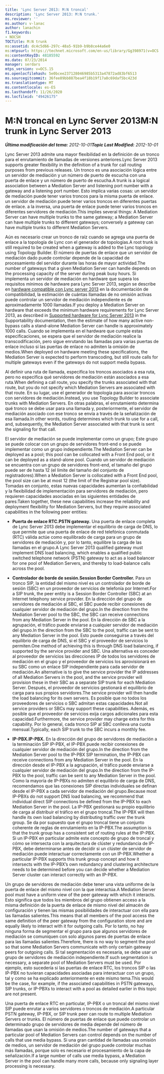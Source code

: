 ```yaml
---
title: 'Lync Server 2013: M:N troncal'
description: 'Lync Server 2013: M:N trunk.'
ms.reviewer: ''
ms.author: v-lanac
author: lanachin
f1.keywords:
- NOCSH
TOCTitle: M:N trunk
ms:assetid: dc4c5d66-297c-48a5-91b9-b9b8ce44a6e0
ms:mtpsurl: https://technet.microsoft.com/en-us/library/Gg398971(v=OCS.15)
ms:contentKeyID: 48185592
ms.date: 07/23/2014
manager: serdars
mtps_version: v=OCS.15
ms.openlocfilehash: 5e0bcee237128046985b5313a47872ad83bf6513
ms.sourcegitcommit: 36fee89bb887bea4f18b19f17a8c69daf5bc423d
ms.translationtype: MT
ms.contentlocale: es-ES
ms.lasthandoff: 11/26/2020
ms.locfileid: "49426175"
---
```

# <a name="mn-trunk-in-lync-server-2013"></a><span data-ttu-id="46551-103">M:N troncal en Lync Server 2013</span><span class="sxs-lookup"><span data-stu-id="46551-103">M:N trunk in Lync Server 2013</span></span>

<div data-xmlns="http://www.w3.org/1999/xhtml">

<div class="topic" data-xmlns="http://www.w3.org/1999/xhtml" data-msxsl="urn:schemas-microsoft-com:xslt" data-cs="https://msdn.microsoft.com/">

<div data-asp="https://msdn2.microsoft.com/asp">



</div>

<div id="mainSection">

<div id="mainBody"><span data-ttu-id="46551-104">

<span> </span></span><span class="sxs-lookup"><span data-stu-id="46551-104">

<span> </span></span></span>

<span data-ttu-id="46551-105">_**Última modificación del tema:** 2012-10-01_</span><span class="sxs-lookup"><span data-stu-id="46551-105">_**Topic Last Modified:** 2012-10-01_</span></span>

<span data-ttu-id="46551-106">Lync Server 2013 admite una mayor flexibilidad en la definición de un tronco para el enrutamiento de llamadas de versiones anteriores.</span><span class="sxs-lookup"><span data-stu-id="46551-106">Lync Server 2013 supports greater flexibility in the definition of a trunk for call routing purposes from previous releases.</span></span> <span data-ttu-id="46551-107">Un tronco es una asociación lógica entre un servidor de mediación y un número de puerto de escucha con una puerta de enlace y un número de puerto de escucha.</span><span class="sxs-lookup"><span data-stu-id="46551-107">A trunk is a logical association between a Mediation Server and listening port number with a gateway and a listening port number.</span></span> <span data-ttu-id="46551-108">Esto implica varias cosas: un servidor de mediación puede tener varios troncos para la misma puerta de enlace. un servidor de mediación puede tener varios troncos en diferentes puertas de enlace. a la inversa, una puerta de enlace puede tener varios troncos en diferentes servidores de mediación.</span><span class="sxs-lookup"><span data-stu-id="46551-108">This implies several things: A Mediation Server can have multiple trunks to the same gateway; a Mediation Server can have multiple trunks to different gateways; conversely a gateway can have multiple trunks to different Mediation Servers.</span></span>

<span data-ttu-id="46551-109">Aún es necesario crear un tronco de raíz cuando se agrega una puerta de enlace a la topología de Lync con el generador de topologías.</span><span class="sxs-lookup"><span data-stu-id="46551-109">A root trunk is still required to be created when a gateway is added to the Lync topology using Topology Builder.</span></span> <span data-ttu-id="46551-110">El número de puertas de enlace que un servidor de mediación dado puede controlar depende de la capacidad de procesamiento del servidor durante las horas de mayor actividad.</span><span class="sxs-lookup"><span data-stu-id="46551-110">The number of gateways that a given Mediation Server can handle depends on the processing capacity of the server during peak busy hours.</span></span> <span data-ttu-id="46551-111">Si implementa un servidor de mediación en hardware que supera los requisitos mínimos de hardware para Lync Server 2013, según se describe en [hardware compatible con Lync server 2013](lync-server-2013-supported-hardware.md) en la documentación de compatibilidad, la estimación de cuántas llamadas de no omisión activas puede controlar un servidor de mediación independiente es de aproximadamente 1000 llamadas.</span><span class="sxs-lookup"><span data-stu-id="46551-111">If you deploy a Mediation Server on hardware that exceeds the minimum hardware requirements for Lync Server 2013, as described in [Supported hardware for Lync Server 2013](lync-server-2013-supported-hardware.md) in the Supportability documentation, then the estimate of how many active non-bypass calls a stand-alone Mediation Server can handle is approximately 1000 calls.</span></span> <span data-ttu-id="46551-112">Cuando se implementa en el hardware que cumple estas especificaciones, se espera que el servidor de mediación realice la transcodificación, pero sigue enrutando las llamadas para varias puertas de enlace incluso si las puertas de enlace no admiten la omisión de medios.</span><span class="sxs-lookup"><span data-stu-id="46551-112">When deployed on hardware meeting these specifications, the Mediation Server is expected to perform transcoding, but still route calls for multiple gateways even if the gateways do not support media bypass.</span></span>

<span data-ttu-id="46551-113">Al definir una ruta de llamada, especifica los troncos asociados a esa ruta, pero no especifica qué servidores de mediación están asociados a esa ruta.</span><span class="sxs-lookup"><span data-stu-id="46551-113">When defining a call route, you specify the trunks associated with that route, but you do not specify which Mediation Servers are associated with that route.</span></span> <span data-ttu-id="46551-114">En su lugar, use el generador de topología para asociar troncos con servidores de mediación.</span><span class="sxs-lookup"><span data-stu-id="46551-114">Instead, you use Topology Builder to associate trunks with Mediation Servers.</span></span> <span data-ttu-id="46551-115">En otras palabras, el enrutamiento determina qué tronco se debe usar para una llamada y, posteriormente, el servidor de mediación asociado con ese tronco se envía a través de la señalización de esa llamada.</span><span class="sxs-lookup"><span data-stu-id="46551-115">In other words, routing determines which trunk to use for a call, and, subsequently, the Mediation Server associated with that trunk is sent the signaling for that call.</span></span>

<span data-ttu-id="46551-116">El servidor de mediación se puede implementar como un grupo; Este grupo se puede colocar con un grupo de servidores front-end o se puede implementar como un grupo independiente.</span><span class="sxs-lookup"><span data-stu-id="46551-116">The Mediation Server can be deployed as a pool; this pool can be collocated with a Front End pool, or it can be deployed as a stand-alone pool.</span></span> <span data-ttu-id="46551-117">Cuando un servidor de mediación se encuentra con un grupo de servidores front-end, el tamaño del grupo puede ser de hasta 12 (el límite del tamaño del conjunto de registradores).</span><span class="sxs-lookup"><span data-stu-id="46551-117">When a Mediation Server is collocated with a Front End pool, the pool size can be at most 12 (the limit of the Registrar pool size).</span></span> <span data-ttu-id="46551-118">Tomadas en conjunto, estas nuevas capacidades aumentan la confiabilidad y la flexibilidad de implementación para servidores de mediación, pero requieren capacidades asociadas en las siguientes entidades de pares:</span><span class="sxs-lookup"><span data-stu-id="46551-118">Taken together, these new capabilities increase the reliability and deployment flexibility for Mediation Servers, but they require associated capabilities in the following peer entities:</span></span>

  - <span data-ttu-id="46551-119">**Puerta de enlace RTC.**</span><span class="sxs-lookup"><span data-stu-id="46551-119">**PSTN gateway.**</span></span> <span data-ttu-id="46551-120">Una puerta de enlace completa de Lync Server 2013 debe implementar el equilibrio de carga de DNS, lo que permite que una puerta de enlace de red telefónica conmutada (RTC) válida actúe como equilibrado de carga para un grupo de servidores de mediación y, por lo tanto, equilibre la carga de las llamadas en el grupo.</span><span class="sxs-lookup"><span data-stu-id="46551-120">A Lync Server 2013 qualified gateway must implement DNS load balancing, which enables a qualified public switched telephone network (PSTN) gateway to act as a load balancer for one pool of Mediation Servers, and thereby to load-balance calls across the pool.</span></span>

  - <span data-ttu-id="46551-121">**Controlador de borde de sesión.**</span><span class="sxs-lookup"><span data-stu-id="46551-121">**Session Border Controller.**</span></span> <span data-ttu-id="46551-122">Para un tronco SIP, la entidad del mismo nivel es un controlador de borde de sesión (SBC) en un proveedor de servicios de telefonía por Internet.</span><span class="sxs-lookup"><span data-stu-id="46551-122">For a SIP trunk, the peer entity is a Session Border Controller (SBC) at an Internet telephony service provider.</span></span> <span data-ttu-id="46551-123">En la dirección del grupo de servidores de mediación al SBC, el SBC puede recibir conexiones de cualquier servidor de mediación del grupo.</span><span class="sxs-lookup"><span data-stu-id="46551-123">In the direction from the Mediation Server pool to the SBC, the SBC can receive connections from any Mediation Server in the pool.</span></span> <span data-ttu-id="46551-124">En la dirección de SBC a la agrupación, el tráfico puede enviarse a cualquier servidor de mediación del grupo.</span><span class="sxs-lookup"><span data-stu-id="46551-124">In the direction from the SBC to the pool, traffic can be sent to any Mediation Server in the pool.</span></span> <span data-ttu-id="46551-125">Esto puede conseguirse a través del equilibrio de carga de DNS, si el SBC y el proveedor de servicios lo permiten.</span><span class="sxs-lookup"><span data-stu-id="46551-125">One method of achieving this is through DNS load balancing, if supported by the service provider and SBC.</span></span> <span data-ttu-id="46551-126">Una alternativa es conceder al proveedor de servicios las direcciones IP de todos los servidores de mediación en el grupo y el proveedor de servicios los aprovisionará en su SBC como un enlace SIP independiente para cada servidor de mediación.</span><span class="sxs-lookup"><span data-stu-id="46551-126">An alternative is to give the service provider the IP addresses of all Mediation Servers in the pool, and the service provider will provision these in their SBC as a separate SIP trunk for each Mediation Server.</span></span> <span data-ttu-id="46551-127">Después, el proveedor de servicios gestionará el equilibrio de carga para sus propios servidores.</span><span class="sxs-lookup"><span data-stu-id="46551-127">The service provider will then handle the load balancing for its own servers.</span></span> <span data-ttu-id="46551-128">Es posible que no todos los proveedores de servicios o SBC admitan estas capacidades.</span><span class="sxs-lookup"><span data-stu-id="46551-128">Not all service providers or SBCs may support these capabilities.</span></span> <span data-ttu-id="46551-129">Además, es posible que el proveedor de servicios exija cargos adicionales para esta capacidad.</span><span class="sxs-lookup"><span data-stu-id="46551-129">Furthermore, the service provider may charge extra for this capability.</span></span> <span data-ttu-id="46551-130">Por lo general, cada tronco SIP al SBC conlleva una cuota mensual.</span><span class="sxs-lookup"><span data-stu-id="46551-130">Typically, each SIP trunk to the SBC incurs a monthly fee.</span></span>

  - <span data-ttu-id="46551-131">**IP-PBX.**</span><span class="sxs-lookup"><span data-stu-id="46551-131">**IP-PBX.**</span></span> <span data-ttu-id="46551-132">En la dirección del grupo de servidores de mediación a la terminación SIP IP-PBX, el IP-PBX puede recibir conexiones de cualquier servidor de mediación del grupo.</span><span class="sxs-lookup"><span data-stu-id="46551-132">In the direction from the Mediation Server pool to the IP-PBX SIP termination, the IP-PBX can receive connections from any Mediation Server in the pool.</span></span> <span data-ttu-id="46551-133">En la dirección desde el IP-PBX a la agrupación, el tráfico puede enviarse a cualquier servidor de mediación del grupo.</span><span class="sxs-lookup"><span data-stu-id="46551-133">In the direction from the IP-PBX to the pool, traffic can be sent to any Mediation Server in the pool.</span></span> <span data-ttu-id="46551-134">Como la mayoría de IP-PBXs no admiten el equilibrio de carga de DNS, recomendamos que las conexiones SIP directas individuales se definan desde el IP-PBX a cada servidor de mediación del grupo.</span><span class="sxs-lookup"><span data-stu-id="46551-134">Because most IP-PBXs do not support DNS load balancing, we recommend that individual direct SIP connections be defined from the IP-PBX to each Mediation Server in the pool.</span></span> <span data-ttu-id="46551-135">La IP-PBX gestionará su propio equilibrio de carga al distribuir el tráfico en el grupo troncal.</span><span class="sxs-lookup"><span data-stu-id="46551-135">The IP-PBX will then handle its own load balancing by distributing traffic over the trunk group.</span></span> <span data-ttu-id="46551-136">Se da por supuesto que el grupo troncal tiene un conjunto coherente de reglas de enrutamiento en la IP-PBX.</span><span class="sxs-lookup"><span data-stu-id="46551-136">The assumption is that the trunk group has a consistent set of routing rules at the IP-PBX.</span></span> <span data-ttu-id="46551-137">Si un IP-PBX en particular admite este concepto de grupo de troncal y cómo se intersecta con la arquitectura de clúster y redundancia de IP-PBX, debe determinarse antes de decidir si un clúster de servidor de mediación puede interactuar correctamente con un IP-PBX.</span><span class="sxs-lookup"><span data-stu-id="46551-137">Whether a particular IP-PBX supports this trunk group concept and how it intersects with the IP-PBX’s own redundancy and clustering architecture needs to be determined before you can decide whether a Mediation Server cluster can interact correctly with an IP-PBX.</span></span>

<span data-ttu-id="46551-138">Un grupo de servidores de mediación debe tener una vista uniforme de la puerta de enlace del mismo nivel con la que interactúa.</span><span class="sxs-lookup"><span data-stu-id="46551-138">A Mediation Server pool must have a uniform view of the peer gateway with which it interacts.</span></span> <span data-ttu-id="46551-139">Esto significa que todos los miembros del grupo obtienen acceso a la misma definición de la puerta de enlace de mismo nivel del almacén de configuración y tienen las mismas posibilidades de interactuar con ella para las llamadas salientes.</span><span class="sxs-lookup"><span data-stu-id="46551-139">This means that all members of the pool access the same definition of the peer gateway from the configuration store and are equally likely to interact with it for outgoing calls.</span></span> <span data-ttu-id="46551-140">Por lo tanto, no hay ninguna forma de segmentar el grupo para que algunos servidores de mediación se comuniquen con solo algunos pares de puertas de enlace para las llamadas salientes.</span><span class="sxs-lookup"><span data-stu-id="46551-140">Therefore, there is no way to segment the pool so that some Mediation Servers communicate with only certain gateway peers for outgoing calls.</span></span> <span data-ttu-id="46551-141">Si tal segmentación es necesaria, se debe usar un grupo de servidores de mediación independiente.</span><span class="sxs-lookup"><span data-stu-id="46551-141">If such segmentation is necessary, a separate pool of Mediation Servers must be used.</span></span> <span data-ttu-id="46551-142">Por ejemplo, esto sucedería si las puertas de enlace RTC, los troncos SIP o las IP-PBX no tuvieran capacidades asociadas para interactuar con un grupo, tal y como se ha explicado anteriormente en este mismo tema.</span><span class="sxs-lookup"><span data-stu-id="46551-142">This would be the case, for example, if the associated capabilities in PSTN gateways, SIP trunks, or IP-PBXs to interact with a pool as detailed earlier in this topic are not present.</span></span>

<span data-ttu-id="46551-143">Una puerta de enlace RTC en particular, IP-PBX o un troncal del mismo nivel SIP puede enrutar a varios servidores o troncos de mediación.</span><span class="sxs-lookup"><span data-stu-id="46551-143">A particular PSTN gateway, IP-PBX, or SIP trunk peer can route to multiple Mediation Servers or trunks.</span></span> <span data-ttu-id="46551-144">El número de puertas de enlace que puede controlar un determinado grupo de servidores de media depende del número de llamadas que usan la omisión de medios.</span><span class="sxs-lookup"><span data-stu-id="46551-144">The number of gateways that a particular pool of Mediation Servers can control depends on the number of calls that use media bypass.</span></span> <span data-ttu-id="46551-145">Si una gran cantidad de llamadas usa omisión de medios, un servidor de mediación del grupo puede controlar muchas más llamadas, porque solo es necesario el procesamiento de la capa de señalización.</span><span class="sxs-lookup"><span data-stu-id="46551-145">If a large number of calls use media bypass, a Mediation Server in the pool can handle many more calls, because only signaling layer processing is necessary.</span></span>

<span data-ttu-id="46551-146"></div>

<span> </span>

</div>

</div>

</span><span class="sxs-lookup"><span data-stu-id="46551-146"></div>

<span> </span>

</div>

</div>

</span></span></div>


